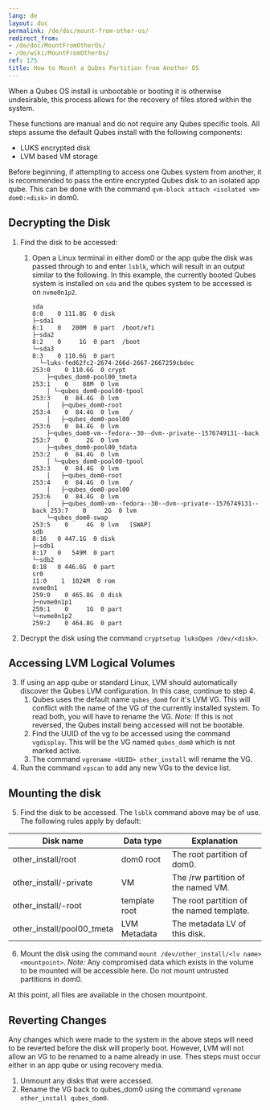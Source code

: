 ```yaml
---
lang: de
layout: doc
permalink: /de/doc/mount-from-other-os/
redirect_from:
- /de/doc/MountFromOtherOs/
- /de/wiki/MountFromOtherOs/
ref: 175
title: How to Mount a Qubes Partition from Another OS
---
```


When a Qubes OS install is unbootable or booting it is otherwise undesirable, this process allows for the recovery of files stored within the system.

These functions are manual and do not require any Qubes specific tools. All steps assume the default Qubes install with the following components:
- LUKS encrypted disk
- LVM based VM storage

Before beginning, if attempting to access one Qubes system from another, it is recommended to pass the entire encrypted Qubes disk to an isolated app qube.
This can be done with the command `qvm-block attach <isolated vm> dom0:<disk>` in dom0.

Decrypting the Disk
-----------------
<a id="decrypting-the-disk"></a>

1. Find the disk to be accessed:
    1. Open a Linux terminal in either dom0 or the app qube the disk was passed through to and enter `lsblk`, which will result in an output similar to the following.
        In this example, the currently booted Qubes system is installed on `sda` and the qubes system to be accessed is on `nvme0n1p2`.

        ```
        sda                                                                   8:0    0 111.8G  0 disk
        ├─sda1                                                                8:1    0   200M  0 part  /boot/efi
        ├─sda2                                                                8:2    0     1G  0 part  /boot
        └─sda3                                                                8:3    0 110.6G  0 part
          └─luks-fed62fc2-2674-266d-2667-2667259cbdec                       253:0    0 110.6G  0 crypt
            ├─qubes_dom0-pool00_tmeta                                       253:1    0    88M  0 lvm
            │ └─qubes_dom0-pool00-tpool                                     253:3    0  84.4G  0 lvm
            │   ├─qubes_dom0-root                                           253:4    0  84.4G  0 lvm   /
            │   ├─qubes_dom0-pool00                                         253:6    0  84.4G  0 lvm
            ├─qubes_dom0-vm--fedora--30--dvm--private--1576749131--back 253:7    0     2G  0 lvm
            ├─qubes_dom0-pool00_tdata                                       253:2    0  84.4G  0 lvm
            │ └─qubes_dom0-pool00-tpool                                     253:3    0  84.4G  0 lvm
            │   ├─qubes_dom0-root                                           253:4    0  84.4G  0 lvm   /
            │   ├─qubes_dom0-pool00                                         253:6    0  84.4G  0 lvm
            │   ├─qubes_dom0-vm--fedora--30--dvm--private--1576749131--back 253:7    0     2G  0 lvm
            └─qubes_dom0-swap                                               253:5    0     4G  0 lvm   [SWAP]
        sdb                                                                   8:16   0 447.1G  0 disk
        ├─sdb1                                                                8:17   0   549M  0 part
        └─sdb2                                                                8:18   0 446.6G  0 part
        sr0                                                                  11:0    1  1024M  0 rom
        nvme0n1                                                             259:0    0 465.8G  0 disk
        ├─nvme0n1p1                                                         259:1    0     1G  0 part
        └─nvme0n1p2                                                         259:2    0 464.8G  0 part
        ```

2. Decrypt the disk using the command `cryptsetup luksOpen /dev/<disk>`.

Accessing LVM Logical Volumes
-----------------------------
<a id="accessing-lvm-logical-volumes"></a>

3. If using an app qube or standard Linux, LVM should automatically discover the Qubes LVM configuration. In this case, continue to step 4.
    1. Qubes uses the default name `qubes_dom0` for it's LVM VG.
       This will conflict with the name of the VG of the currently installed system.
       To read both, you will have to rename the VG.
       *Note:* If this is not reversed, the Qubes install being accessed will not be bootable.
    2. Find the UUID of the vg to be accessed using the command `vgdisplay`.
       This will be the VG named `qubes_dom0` which is not marked active.
    3. The command `vgrename <UUID> other_install` will rename the VG.
4. Run the command `vgscan` to add any new VGs to the device list.

Mounting the disk
-----------------
<a id="mounting-the-disk"></a>

5. Find the disk to be accessed. The `lsblk` command above may be of use. The following rules apply by default:

| Disk name                     | Data type         | Explanation                                 |
| ----------------------------- | ----------------- | ------------------------------------------- |
| other\_install/root           | dom0 root         | The root partition of dom0.                 |
| other\_install/<vm>-private   | VM                | The /rw partition of the named VM.          |
| other\_install/<vm>-root      | template root   | The root partition of the named template. |
| other\_install/pool00\_tmeta  | LVM Metadata      | The metadata LV of this disk.               |

6. Mount the disk using the command `mount /dev/other_install/<lv name> <mountpoint>`.
   *Note:* Any compromised data which exists in the volume to be mounted will be accessible here.
   Do not mount untrusted partitions in dom0.

At this point, all files are available in the chosen mountpoint.

Reverting Changes
-----------------------------------------
<a id="reverting-changes"></a>

Any changes which were made to the system in the above steps will need to be reverted before the disk will properly boot.
However, LVM will not allow an VG to be renamed to a name already in use.
Thes steps must occur either in an app qube or using recovery media.

1. Unmount any disks that were accessed.
2. Rename the VG back to qubes\_dom0 using the command `vgrename other_install qubes_dom0`.